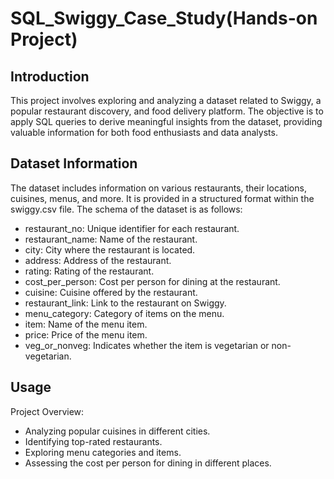 # SQL_Swiggy_Case_Study(Hands-on Project)

## Introduction

This project involves exploring and analyzing a dataset related to Swiggy, a popular restaurant discovery, and food delivery platform. The objective is to apply SQL queries to derive meaningful insights from the dataset, providing valuable information for both food enthusiasts and data analysts.


## Dataset Information

The dataset includes information on various restaurants, their locations, cuisines, menus, and more. It is provided in a structured format within the swiggy.csv file. The schema of the dataset is as follows:

- restaurant_no: Unique identifier for each restaurant.
- restaurant_name: Name of the restaurant.
- city: City where the restaurant is located.
- address: Address of the restaurant.
- rating: Rating of the restaurant.
- cost_per_person: Cost per person for dining at the restaurant.
- cuisine: Cuisine offered by the restaurant.
- restaurant_link: Link to the restaurant on Swiggy.
- menu_category: Category of items on the menu.
- item: Name of the menu item.
- price: Price of the menu item.
- veg_or_nonveg: Indicates whether the item is vegetarian or non-vegetarian.

## Usage
Project Overview:

- Analyzing popular cuisines in different cities.
- Identifying top-rated restaurants.
- Exploring menu categories and items.
- Assessing the cost per person for dining in different places.
